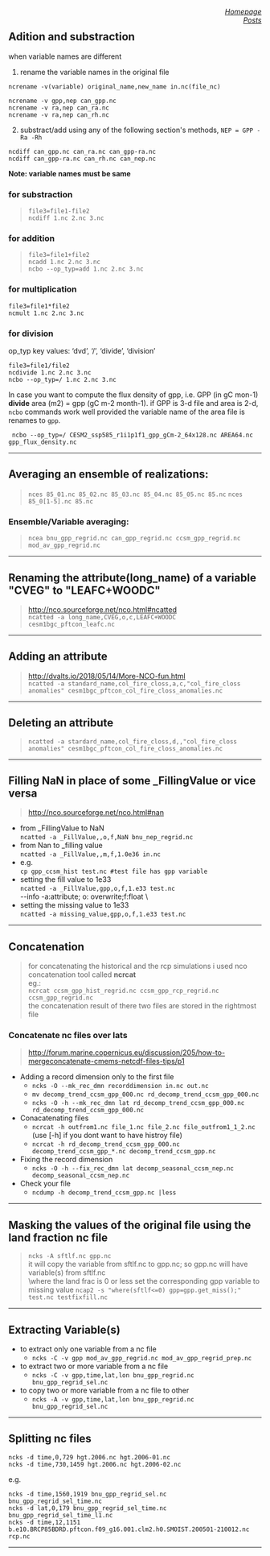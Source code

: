 <a href="https://sharma-bharat.github.io/" style="float: right;">*Homepage*</a> \
<a href="https://sharma-bharat.github.io/Posts.html" style="float: right;">*Posts*</a>

## Adition and substraction
when variable names are different
1. rename the variable names in the original file


`ncrename -v(variable) original_name,new_name in.nc(file_nc)`

```
ncrename -v gpp,nep can_gpp.nc
ncrename -v ra,nep can_ra.nc
ncrename -v ra,nep can_rh.nc
```
2. substract/add using any of the following section's methods, `NEP = GPP - Ra -Rh`
```
ncdiff can_gpp.nc can_ra.nc can_gpp-ra.nc
ncdiff can_gpp-ra.nc can_rh.nc can_nep.nc
```

**Note: variable names must be same**

### for substraction
>`file3=file1-file2`\
`ncdiff 1.nc 2.nc 3.nc`

### for addition
>`file3=file1+file2`\
`ncadd 1.nc 2.nc 3.nc`\
`ncbo --op_typ=add 1.nc 2.nc 3.nc`

### for multiplication
`file3=file1*file2`\
`ncmult 1.nc 2.nc 3.nc`

### for division
op_typ key values: ‘dvd’, ‘/’, ‘divide’, ‘division’
```
file3=file1/file2
ncdivide 1.nc 2.nc 3.nc
ncbo --op_typ=/ 1.nc 2.nc 3.nc
```

In case you want to compute the flux density of gpp, i.e. GPP (in gC mon-1) **divide** area (m2) = gpp (gC m-2 month-1). if GPP is 3-d file and area is 2-d, `ncbo` commands work well provided the variable name of the area file is renames to `gpp`.

``` ncbo --op_typ=/ CESM2_ssp585_r1i1p1f1_gpp_gCm-2_64x128.nc AREA64.nc  gpp_flux_density.nc```


--------------
## Averaging an ensemble of realizations:
>`nces 85_01.nc 85_02.nc 85_03.nc 85_04.nc 85_05.nc 85.nc`
`nces 85_0[1-5].nc 85.nc`
### Ensemble/Variable averaging:
>`ncea bnu_gpp_regrid.nc can_gpp_regrid.nc ccsm_gpp_regrid.nc mod_av_gpp_regrid.nc`
-----
## Renaming the attribute(long_name) of a variable "CVEG" to "LEAFC+WOODC"
>http://nco.sourceforge.net/nco.html#ncatted \
`ncatted -a long_name,CVEG,o,c,LEAFC+WOODC cesm1bgc_pftcon_leafc.nc`

-----
## Adding an attribute
>http://dvalts.io/2018/05/14/More-NCO-fun.html \
`ncatted -a standard_name,col_fire_closs,a,c,"col_fire_closs anomalies" cesm1bgc_pftcon_col_fire_closs_anomalies.nc`

----
## Deleting an attribute
>`ncatted -a stardard_name,col_fire_closs,d,,"col_fire_closs anomalies" cesm1bgc_pftcon_col_fire_closs_anomalies.nc`

----
## Filling NaN in place of some _FillingValue or vice versa
>http://nco.sourceforge.net/nco.html#nan 
* from _FillingValue to NaN\
`ncatted -a _FillValue,,o,f,NaN bnu_nep_regrid.nc`
* from Nan to _filling value\
`ncatted -a _FillValue,,m,f,1.0e36 in.nc`
* e.g.\
`cp gpp_ccsm_hist test.nc #test file has gpp variable`
* setting the fill value to 1e33\
`ncatted -a _FillValue,gpp,o,f,1.e33 test.nc `\
--info -a:attribute; o: overwrite;f:float \
* setting the missing value to 1e33 \
`ncatted -a missing_value,gpp,o,f,1.e33 test.nc`

----
## Concatenation
>for concatenating the historical and the rcp simulations i used nco concatenation tool called **ncrcat** \
eg.:\
`ncrcat ccsm_gpp_hist_regrid.nc ccsm_gpp_rcp_regrid.nc ccsm_gpp_regrid.nc`\
the concatenation result of there two files are stored in the rightmost file

### Concatenate nc files over lats
>http://forum.marine.copernicus.eu/discussion/205/how-to-mergeconcatenate-cmems-netcdf-files-tips/p1	
* Adding a record dimension only to the first file
    * `ncks -O --mk_rec_dmn recorddimension in.nc out.nc`
    * `mv decomp_trend_ccsm_gpp_000.nc rd_decomp_trend_ccsm_gpp_000.nc`
    * `ncks -O -h --mk_rec_dmn lat rd_decomp_trend_ccsm_gpp_000.nc rd_decomp_trend_ccsm_gpp_000.nc`
* Conacatenating files
    * `ncrcat -h outfrom1.nc file_1.nc file_2.nc file_outfrom1_1_2.nc `\
    (use [-h] if you dont want to have histroy file)
    * `ncrcat -h rd_decomp_trend_ccsm_gpp_000.nc decomp_trend_ccsm_gpp_*.nc decomp_trend_ccsm_gpp.nc`
* Fixing the record dimension
    * `ncks -O -h --fix_rec_dmn lat decomp_seasonal_ccsm_nep.nc decomp_seasonal_ccsm_nep.nc`
* Check your file
    * `ncdump -h decomp_trend_ccsm_gpp.nc |less`
---
## Masking the values of the original file using the land fraction nc file
> `ncks -A sftlf.nc gpp.nc` \
it will copy the variable from sftlf.nc to gpp.nc; so gpp.nc will have variable(s) from sftlf.nc \
\where the land frac is 0 or less set the corresponding gpp variable to missing value `ncap2 -s "where(sftlf<=0) gpp=gpp.get_miss();" test.nc testfixfill.nc`

---
## Extracting Variable(s)
> 
* to extract only one variable from a nc file
    * `ncks -C -v gpp mod_av_gpp_regrid.nc mod_av_gpp_regrid_prep.nc`
* to extract two or more variable from a nc file
    * `ncks -C -v gpp,time,lat,lon bnu_gpp_regrid.nc bnu_gpp_regrid_sel.nc`
* to copy two or more variable from a nc file to other
    * `ncks -A -v gpp,time,lat,lon bnu_gpp_regrid.nc bnu_gpp_regrid_sel.nc`

---
## Splitting nc files
>
```
ncks -d time,0,729 hgt.2006.nc hgt.2006-01.nc
ncks -d time,730,1459 hgt.2006.nc hgt.2006-02.nc 
```
e.g.
```
ncks -d time,1560,1919 bnu_gpp_regrid_sel.nc bnu_gpp_regrid_sel_time.nc
ncks -d lat,0,179 bnu_gpp_regrid_sel_time.nc bnu_gpp_regrid_sel_time_l1.nc
ncks -d time,12,1151 b.e10.BRCP85BDRD.pftcon.f09_g16.001.clm2.h0.SMOIST.200501-210012.nc rcp.nc
```
---
